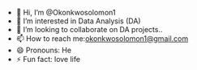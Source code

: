 - 👋 Hi, I’m @Okonkwosolomon1
- 👀 I’m interested in Data Analysis (DA)
- 💞️ I’m looking to collaborate on DA projects..
- 📫 How to reach me:okonkwosolomon1@gmail.com
- 😄 Pronouns: He
- ⚡ Fun fact: love life

<!---
Okonkwosolomon1/Okonkwosolomon1 is a ✨ special ✨ repository because its `README.md` (this file) appears on your GitHub profile.
You can click the Preview link to take a look at your changes.
--->
